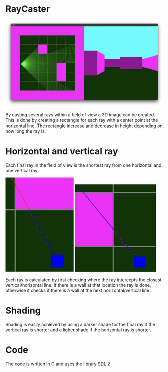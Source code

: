 # RayCaster

![Example](example.png)

By casting several rays within a field of view a 3D image can be created. This is done by creating a rectangle for each ray with a center point at the horizontal line. The rectangle increase and decrease in height depending on how long the ray is.

# Horizontal and vertical ray

Each final ray in the field of view is the shortest ray from one horizontal and one vertical ray.

![Horizontal ray](horizontal.png) ![Vertical ray](vertical.png)

Each ray is calculated by first checking where the ray intercepts the closest vertical/horizontal line. If there is a wall at that location the ray is done, otherwise it checks if there is a wall at the next horizontal/vertical line.

# Shading

Shading is easily achieved by using a darker shade for the final ray if the vertical ray is shorter and a ligher shade if the horizontal ray is shorter.

# Code

The code is written in C and uses the library SDL 2
